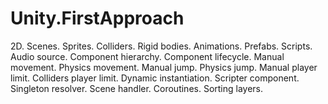 # Unity.FirstApproach
2D.
Scenes.
Sprites.
Colliders.
Rigid bodies.
Animations.
Prefabs.
Scripts.
Audio source.
Component hierarchy.
Component lifecycle.
Manual movement.
Physics movement.
Manual jump.
Physics jump.
Manual player limit.
Colliders player limit.
Dynamic instantiation.
Scripter component.
Singleton resolver.
Scene handler.
Coroutines.
Sorting layers.